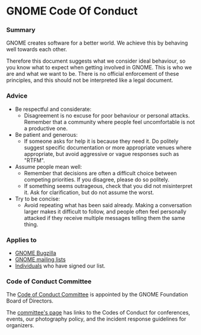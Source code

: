 # GNOME Code Of Conduct

### Summary

GNOME creates software for a better world. We achieve this by behaving well towards each other.

Therefore this document suggests what we consider ideal behaviour, so you know what to expect when getting involved in GNOME. This is who we are and what we want to be. There is no official enforcement of these principles, and this should not be interpreted like a legal document.

### Advice

-   Be respectful and considerate:
    -   Disagreement is no excuse for poor behaviour or personal attacks. Remember that a community where people feel uncomfortable is not a productive one.
-   Be patient and generous:
    -   If someone asks for help it is because they need it. Do politely suggest specific documentation or more appropriate venues where appropriate, but avoid aggressive or vague responses such as "RTFM".
-   Assume people mean well:
    -   Remember that decisions are often a difficult choice between competing priorities. If you disagree, please do so politely.
    -   If something seems outrageous, check that you did not misinterpret it. Ask for clarification, but do not assume the worst.
-   Try to be concise:
    -   Avoid repeating what has been said already. Making a conversation larger makes it difficult to follow, and people often feel personally attacked if they receive multiple messages telling them the same thing.

### Applies to

-   [GNOME Bugzilla](http://bugzilla.gnome.org/)
-   [GNOME mailing lists](http://mail.gnome.org/)
-   [Individuals](https://wiki.gnome.org/Foundation/CodeOfConduct/Signatures/) who have signed our list.

### Code of Conduct Committee

The [Code of Conduct Committee][code-of-conduct-committee] is appointed by the GNOME Foundation Board of Directors.

The [committee's page][code-of-conduct-committee] has links to the Codes of Conduct for conferences, events, our photography policy, and the incident response guidelines for organizers.

<!-- markdown variables -->

[code-of-conduct-committee]: https://wiki.gnome.org/CodeOfConductCommittee/
